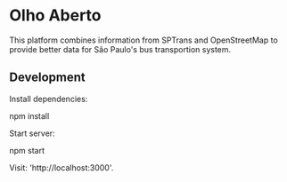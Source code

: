 # Olho Aberto

This platform combines information from SPTrans and OpenStreetMap to provide better data for São Paulo's bus transportion system.

## Development

Install dependencies:

  npm install

Start server:

  npm start

Visit: 'http://localhost:3000'.
